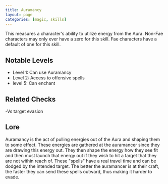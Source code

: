 ```yaml
---
title: Auramancy
layout: page
categories: [magic, skills]
---
```


This measures a character's ability to utilize energy from the Aura. Non-Fae characters may only ever have a zero for this skill. Fae characters have a default of one for this skill.

## Notable Levels
- Level 1: Can use Auramancy
- Level 2: Access to offensive spells
- level 5: Can enchant

## Related Checks
-Vs target evasion

## Lore
Auramancy is the act of pulling energies out of the Aura and shaping them to some effect. These energies are gathered at the auramancer since they are drawing this energy out. They then shape the energy how they see fit and then must launch that energy out if they wish to hit a target that they are not within reach of. These "spells" have a real travel time and can be dodged by the intended target. The better the auramancer is at their craft, the faster they can send these spells outward, thus making it harder to evade.
